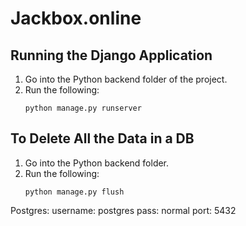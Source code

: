 # Jackbox.online


## Running the Django Application

1. Go into the Python backend folder of the project.
2. Run the following:
	```
	python manage.py runserver
	```


## To Delete All the Data in a DB
1. Go into the Python backend folder.
2. Run the following:
	```
	python manage.py flush

	```

Postgres:
username: postgres
pass: normal 
port: 5432